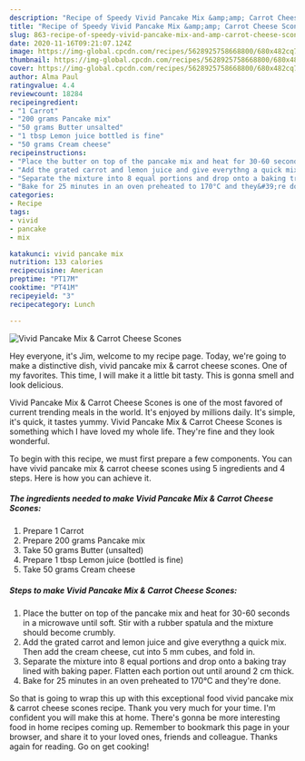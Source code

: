 ```yaml
---
description: "Recipe of Speedy Vivid Pancake Mix &amp;amp; Carrot Cheese Scones"
title: "Recipe of Speedy Vivid Pancake Mix &amp;amp; Carrot Cheese Scones"
slug: 863-recipe-of-speedy-vivid-pancake-mix-and-amp-carrot-cheese-scones
date: 2020-11-16T09:21:07.124Z
image: https://img-global.cpcdn.com/recipes/5628925758668800/680x482cq70/vivid-pancake-mix-carrot-cheese-scones-recipe-main-photo.jpg
thumbnail: https://img-global.cpcdn.com/recipes/5628925758668800/680x482cq70/vivid-pancake-mix-carrot-cheese-scones-recipe-main-photo.jpg
cover: https://img-global.cpcdn.com/recipes/5628925758668800/680x482cq70/vivid-pancake-mix-carrot-cheese-scones-recipe-main-photo.jpg
author: Alma Paul
ratingvalue: 4.4
reviewcount: 18284
recipeingredient:
- "1 Carrot"
- "200 grams Pancake mix"
- "50 grams Butter unsalted"
- "1 tbsp Lemon juice bottled is fine"
- "50 grams Cream cheese"
recipeinstructions:
- "Place the butter on top of the pancake mix and heat for 30-60 seconds in a microwave until soft. Stir with a rubber spatula and the mixture should become crumbly."
- "Add the grated carrot and lemon juice and give everythng a quick mix. Then add the cream cheese, cut into 5 mm cubes, and fold in."
- "Separate the mixture into 8 equal portions and drop onto a baking tray lined with baking paper. Flatten each portion out until around 2 cm thick."
- "Bake for 25 minutes in an oven preheated to 170°C and they&#39;re done."
categories:
- Recipe
tags:
- vivid
- pancake
- mix

katakunci: vivid pancake mix 
nutrition: 133 calories
recipecuisine: American
preptime: "PT17M"
cooktime: "PT41M"
recipeyield: "3"
recipecategory: Lunch

---
```



![Vivid Pancake Mix &amp; Carrot Cheese Scones](https://img-global.cpcdn.com/recipes/5628925758668800/680x482cq70/vivid-pancake-mix-carrot-cheese-scones-recipe-main-photo.jpg)

Hey everyone, it's Jim, welcome to my recipe page. Today, we're going to make a distinctive dish, vivid pancake mix &amp; carrot cheese scones. One of my favorites. This time, I will make it a little bit tasty. This is gonna smell and look delicious.

Vivid Pancake Mix &amp; Carrot Cheese Scones is one of the most favored of current trending meals in the world. It's enjoyed by millions daily. It's simple, it's quick, it tastes yummy. Vivid Pancake Mix &amp; Carrot Cheese Scones is something which I have loved my whole life. They're fine and they look wonderful.




To begin with this recipe, we must first prepare a few components. You can have vivid pancake mix &amp; carrot cheese scones using 5 ingredients and 4 steps. Here is how you can achieve it.

<!--inarticleads1-->

##### The ingredients needed to make Vivid Pancake Mix &amp; Carrot Cheese Scones:

1. Prepare 1 Carrot
1. Prepare 200 grams Pancake mix
1. Take 50 grams Butter (unsalted)
1. Prepare 1 tbsp Lemon juice (bottled is fine)
1. Take 50 grams Cream cheese




<!--inarticleads2-->

##### Steps to make Vivid Pancake Mix &amp; Carrot Cheese Scones:

1. Place the butter on top of the pancake mix and heat for 30-60 seconds in a microwave until soft. Stir with a rubber spatula and the mixture should become crumbly.
1. Add the grated carrot and lemon juice and give everythng a quick mix. Then add the cream cheese, cut into 5 mm cubes, and fold in.
1. Separate the mixture into 8 equal portions and drop onto a baking tray lined with baking paper. Flatten each portion out until around 2 cm thick.
1. Bake for 25 minutes in an oven preheated to 170°C and they&#39;re done.




So that is going to wrap this up with this exceptional food vivid pancake mix &amp; carrot cheese scones recipe. Thank you very much for your time. I'm confident you will make this at home. There's gonna be more interesting food in home recipes coming up. Remember to bookmark this page in your browser, and share it to your loved ones, friends and colleague. Thanks again for reading. Go on get cooking!
